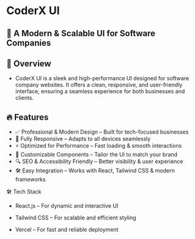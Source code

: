 # CoderX UI

## 🚀 A Modern & Scalable UI for Software Companies

## 🌟 Overview

- CoderX UI is a sleek and high-performance UI designed for software company websites. It offers a clean, responsive, and user-friendly interface, ensuring a seamless experience for both businesses and clients.

## 🔥 Features
- ✅ Professional & Modern Design – Built for tech-focused businesses
- 📱 Fully Responsive – Adapts to all devices seamlessly
- ⚡ Optimized for Performance – Fast loading & smooth interactions
- 🎨 Customizable Components – Tailor the UI to match your brand
- 🔍 SEO & Accessibility Friendly – Better visibility & user experience
- 🛠️ Easy Integration – Works with React, Tailwind CSS & modern frameworks

🛠️ Tech Stack
- React.js – For dynamic and interactive UI

- Tailwind CSS – For scalable and efficient styling

- Vercel – For fast and reliable deployment
